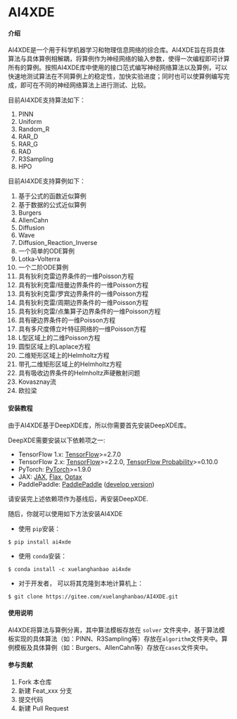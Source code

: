 # AI4XDE

#### 介绍
AI4XDE是一个用于科学机器学习和物理信息网络的综合库。AI4XDE旨在将具体算法与具体算例相解耦，将算例作为神经网络的输入参数，使得一次编程即可计算所有的算例。按照AI4XDE库中使用的接口范式编写神经网络算法以及算例，可以快速地测试算法在不同算例上的稳定性，加快实验进度；同时也可以使算例编写完成，即可在不同的神经网络算法上进行测试、比较。

目前AI4XDE支持算法如下：

1. PINN
2. Uniform
3. Random_R
4. RAR_D
5. RAR_G
6. RAD
7. R3Sampling
8. HPO

目前AI4XDE支持算例如下：

1. 基于公式的函数近似算例
2. 基于数据的公式近似算例
3. Burgers
4. AllenCahn
5. Diffusion
6. Wave
7. Diffusion_Reaction_Inverse
8. 一个简单的ODE算例
9. Lotka-Volterra
10. 一个二阶ODE算例
11. 具有狄利克雷边界条件的一维Poisson方程
12. 具有狄利克雷/纽曼边界条件的一维Poisson方程
13. 具有狄利克雷/罗宾边界条件的一维Poisson方程
14. 具有狄利克雷/周期边界条件的一维Poisson方程
15. 具有狄利克雷/点集算子边界条件的一维Poisson方程
16. 具有硬边界条件的一维Poisson方程
17. 具有多尺度傅立叶特征网络的一维Poisson方程
18. L型区域上的二维Poisson方程
19. 圆型区域上的Laplace方程
20. 二维矩形区域上的Helmholtz方程
21. 带孔二维矩形区域上的Helmholtz方程
22. 具有吸收边界条件的Helmholtz声硬散射问题
23. Kovasznay流
24. 欧拉梁


#### 安装教程

由于AI4XDE基于DeepXDE库，所以你需要首先安装DeepXDE库。

DeepXDE需要安装以下依赖项之一:

- TensorFlow 1.x: [TensorFlow](https://www.tensorflow.org/)>=2.7.0
- TensorFlow 2.x: [TensorFlow](https://www.tensorflow.org/)>=2.2.0, [TensorFlow Probability](https://www.tensorflow.org/probability)>=0.10.0
- PyTorch: [PyTorch](https://pytorch.org/)>=1.9.0
- JAX: [JAX](https://jax.readthedocs.io/), [Flax](https://flax.readthedocs.io/), [Optax](https://optax.readthedocs.io/)
- PaddlePaddle: [PaddlePaddle](https://www.paddlepaddle.org.cn/en) ([develop version](https://www.paddlepaddle.org.cn/en/install/quick?docurl=/documentation/docs/en/develop/install/pip/linux-pip_en.html))

请安装完上述依赖项作为基线后，再安装DeepXDE.

随后，你就可以使用如下方法安装AI4XDE

- 使用 `pip`安装：

```
$ pip install ai4xde
```

- 使用 `conda`安装：

```
$ conda install -c xuelanghanbao ai4xde
```

- 对于开发者， 可以将其克隆到本地计算机上：

```
$ git clone https://gitee.com/xuelanghanbao/AI4XDE.git
```

#### 使用说明

AI4XDE将算法与算例分离，其中算法模板存放在 `solver` 文件夹中，基于算法模板实现的具体算法（如：PINN、R3Sampling等）存放在`algorithm`文件夹中。算例模板及具体算例（如：Burgers、AllenCahn等）存放在`cases`文件夹中。

#### 参与贡献

1.  Fork 本仓库
2.  新建 Feat_xxx 分支
3.  提交代码
4.  新建 Pull Request
